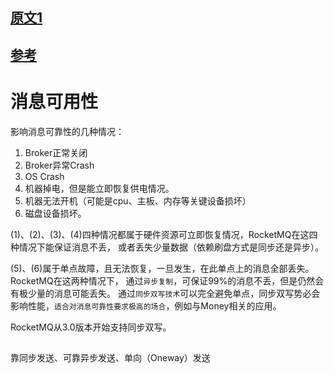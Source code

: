 
## [原文1](http://jm.taobao.org/2017/01/12/rocketmq-quick-start-in-10-minutes/)

## [参考](http://silence.work/2019/05/04/RocketMQ%20Reliablity/)


# 消息可用性

影响消息可靠性的几种情况：

1. Broker正常关闭
2. Broker异常Crash
3. OS Crash
4. 机器掉电，但是能立即恢复供电情况。
5. 机器无法开机（可能是cpu、主板、内存等关键设备损坏）
6. 磁盘设备损坏。

(1)、(2)、(3)、(4)四种情况都属于硬件资源可立即恢复情况，RocketMQ在这四种情况下能保证消息不丢，
或者丢失少量数据（依赖刷盘方式是同步还是异步）。

(5)、(6)属于单点故障，且无法恢复，一旦发生，在此单点上的消息全部丢失。RocketMQ在这两种情况下，
通过`异步复制`，可保证99%的消息不丢，但是仍然会有极少量的消息可能丢失。
通过`同步双写技术`可以完全避免单点，同步双写势必会影响性能，`适合对消息可靠性要求极高的场合`，例如与Money相关的应用。

RocketMQ从3.0版本开始支持同步双写。


## 

靠同步发送、可靠异步发送、单向（Oneway）发送